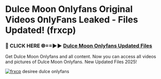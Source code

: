 # Dulce Moon Onlyfans Original Videos 0nlyFans Leaked - Files Updated! (frxcp)

<h3>🔴 CLICK HERE 🌐==►► <a href="https://tinyurl.com/2wckxsce" rel="nofollow">Dulce Moon Onlyfans Updated Files</a></h3>

Get Dulce Moon Onlyfans and all content. Now you can access all videos and pictures of Dulce Moon Onlyfans. New Updated Files 2025!

[![frxcp](https://i.imgur.com/AFduVYN.gif)](https://tinyurl.com/2wckxsce)
desiree dulce onlyfans